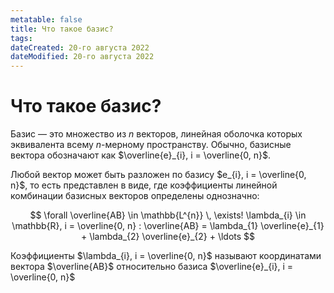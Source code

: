 ```yaml
---
metatable: false
title: Что такое базис?
tags:
dateCreated: 20-го августа 2022
dateModified: 20-го августа 2022
---
```

# Что такое базис?

Базис — это множество из $n$ векторов, линейная оболочка которых эквивалента всему $n$-мерному пространству. Обычно, базисные вектора обозначают как $\overline{e}_{i}, i = \overline{0, n}$.

Любой вектор может быть разложен по базису $e_{i}, i = \overline{0, n}$, то есть представлен в виде, где коэффициенты линейной комбинации базисных векторов определены однозначно:

$$
\forall \overline{AB} \in \mathbb{L^{n}} \, \exists! \lambda_{i} \in \mathbb{R}, i = \overline{0, n} : \overline{AB} = \lambda_{1} \overline{e}_{1} + \lambda_{2} \overline{e}_{2} + \ldots
$$

Коэффициенты $\lambda_{i}, i = \overline{0, n}$ называют координатами вектора $\overline{AB}$ относительно базиса $\overline{e}_{i}, i = \overline{0, n}$



